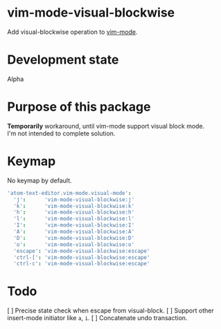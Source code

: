 # vim-mode-visual-blockwise

Add visual-blockwise operation to [vim-mode](https://atom.io/packages/vim-mode).

# Development state
Alpha

# Purpose of this package

**Temporarily** workaround, until vim-mode support visual block mode.  
I'm not intended to complete solution.

# Keymap
No keymap by default.

```coffeescript
'atom-text-editor.vim-mode.visual-mode':
  'j':      'vim-mode-visual-blockwise:j'
  'k':      'vim-mode-visual-blockwise:k'
  'h':      'vim-mode-visual-blockwise:h'
  'l':      'vim-mode-visual-blockwise:l'
  'I':      'vim-mode-visual-blockwise:I'
  'A':      'vim-mode-visual-blockwise:A'
  'D':      'vim-mode-visual-blockwise:D'
  'o':      'vim-mode-visual-blockwise:o'
  'escape': 'vim-mode-visual-blockwise:escape'
  'ctrl-[': 'vim-mode-visual-blockwise:escape'
  'ctrl-c': 'vim-mode-visual-blockwise:escape'
```

# Todo
[ ] Precise state check when escape from visual-block.
[ ] Support other insert-mode initiator like `a`, `i`.
[ ] Concatenate undo transaction.
